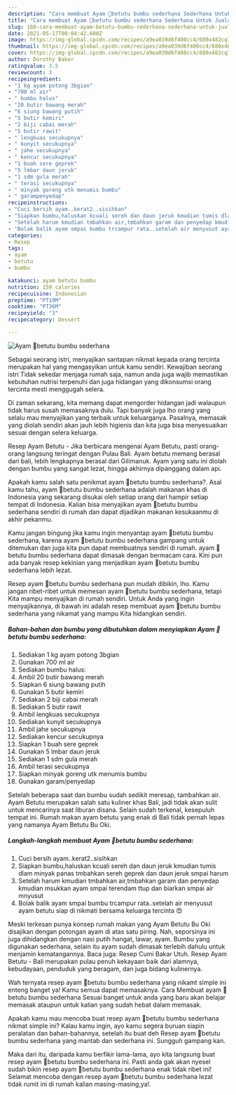 ```yaml
---
description: "Cara membuat Ayam 🐤betutu bumbu sederhana Sederhana Untuk Jualan"
title: "Cara membuat Ayam 🐤betutu bumbu sederhana Sederhana Untuk Jualan"
slug: 160-cara-membuat-ayam-betutu-bumbu-sederhana-sederhana-untuk-jualan
date: 2021-05-17T00:04:42.600Z
image: https://img-global.cpcdn.com/recipes/a9ea039d6f400cc4/680x482cq70/ayam-🐤betutu-bumbu-sederhana-foto-resep-utama.jpg
thumbnail: https://img-global.cpcdn.com/recipes/a9ea039d6f400cc4/680x482cq70/ayam-🐤betutu-bumbu-sederhana-foto-resep-utama.jpg
cover: https://img-global.cpcdn.com/recipes/a9ea039d6f400cc4/680x482cq70/ayam-🐤betutu-bumbu-sederhana-foto-resep-utama.jpg
author: Dorothy Baker
ratingvalue: 3.5
reviewcount: 3
recipeingredient:
- "1 kg ayam potong 3bgian"
- "700 ml air"
- " bumbu halus"
- "20 butir bawang merah"
- "6 siung bawang putih"
- "5 butir kemiri"
- "2 biji cabai merah"
- "5 butir rawit"
- " lengkuas secukupnya"
- " kunyit secukupnya"
- " jahe secukupnya"
- " kencur secukupnya"
- "1 buah sere geprek"
- "5 lmbar daun jeruk"
- "1 sdm gula merah"
- " terasi secukupnya"
- " minyak goreng utk menumis bumbu"
- " garampenyedap"
recipeinstructions:
- "Cuci bersih ayam..kerat2..sisihkan"
- "Siapkan bumbu,haluskan kcuali sereh dan daun jeruk kmudian tumis dlam minyak panas tmbahkan sereh geprek dan daun jeruk smpai harum"
- "Setelah harum kmudian tmbahkan air,tmbahkan garam dan penyedap kmudian msukkan ayam smpai terendam ttup dan biarkan smpai air mnyusut"
- "Bolak balik ayam smpai bumbu trcampur rata..setelah air menyusut ayam betutu siap di nikmati bersama keluarga tercinta 😍"
categories:
- Resep
tags:
- ayam
- betutu
- bumbu

katakunci: ayam betutu bumbu 
nutrition: 159 calories
recipecuisine: Indonesian
preptime: "PT19M"
cooktime: "PT36M"
recipeyield: "3"
recipecategory: Dessert

---
```



![Ayam 🐤betutu bumbu sederhana](https://img-global.cpcdn.com/recipes/a9ea039d6f400cc4/680x482cq70/ayam-🐤betutu-bumbu-sederhana-foto-resep-utama.jpg)

Sebagai seorang istri, menyajikan santapan nikmat kepada orang tercinta merupakan hal yang mengasyikan untuk kamu sendiri. Kewajiban seorang istri Tidak sekedar menjaga rumah saja, namun anda juga wajib memastikan kebutuhan nutrisi terpenuhi dan juga hidangan yang dikonsumsi orang tercinta mesti menggugah selera.

Di zaman  sekarang, kita memang dapat mengorder hidangan jadi walaupun tidak harus susah memasaknya dulu. Tapi banyak juga lho orang yang selalu mau menyajikan yang terbaik untuk keluarganya. Pasalnya, memasak yang diolah sendiri akan jauh lebih higienis dan kita juga bisa menyesuaikan sesuai dengan selera keluarga. 

Resep Ayam Betutu - Jika berbicara mengenai Ayam Betutu, pasti orang-orang langsung teringat dengan Pulau Bali. Ayam betutu memang berasal dari bali, lebih lengkapnya berasal dari Gilimanuk. Ayam yang satu ini diolah dengan bumbu yang sangat lezat, hingga akhirnya dipanggang dalam api.

Apakah kamu salah satu penikmat ayam 🐤betutu bumbu sederhana?. Asal kamu tahu, ayam 🐤betutu bumbu sederhana adalah makanan khas di Indonesia yang sekarang disukai oleh setiap orang dari hampir setiap tempat di Indonesia. Kalian bisa menyajikan ayam 🐤betutu bumbu sederhana sendiri di rumah dan dapat dijadikan makanan kesukaanmu di akhir pekanmu.

Kamu jangan bingung jika kamu ingin menyantap ayam 🐤betutu bumbu sederhana, karena ayam 🐤betutu bumbu sederhana gampang untuk ditemukan dan juga kita pun dapat membuatnya sendiri di rumah. ayam 🐤betutu bumbu sederhana dapat dimasak dengan bermacam cara. Kini pun ada banyak resep kekinian yang menjadikan ayam 🐤betutu bumbu sederhana lebih lezat.

Resep ayam 🐤betutu bumbu sederhana pun mudah dibikin, lho. Kamu jangan ribet-ribet untuk memesan ayam 🐤betutu bumbu sederhana, tetapi Kita mampu menyajikan di rumah sendiri. Untuk Anda yang ingin menyajikannya, di bawah ini adalah resep membuat ayam 🐤betutu bumbu sederhana yang nikamat yang mampu Kita hidangkan sendiri.

<!--inarticleads1-->

##### Bahan-bahan dan bumbu yang dibutuhkan dalam menyiapkan Ayam 🐤betutu bumbu sederhana:

1. Sediakan 1 kg ayam potong 3bgian
1. Gunakan 700 ml air
1. Sediakan  bumbu halus:
1. Ambil 20 butir bawang merah
1. Siapkan 6 siung bawang putih
1. Gunakan 5 butir kemiri
1. Sediakan 2 biji cabai merah
1. Sediakan 5 butir rawit
1. Ambil  lengkuas secukupnya
1. Sediakan  kunyit secukupnya
1. Ambil  jahe secukupnya
1. Sediakan  kencur secukupnya
1. Siapkan 1 buah sere geprek
1. Gunakan 5 lmbar daun jeruk
1. Sediakan 1 sdm gula merah
1. Ambil  terasi secukupnya
1. Siapkan  minyak goreng utk menumis bumbu
1. Gunakan  garam/penyedap


Setelah beberapa saat dan bumbu sudah sedikit meresap, tambahkan air. Ayam Betutu merupakan salah satu kuliner khas Bali, jadi tidak akan sulit untuk mencarinya saat liburan disana. Selain sudah terkenal, kesepuluh tempat ini. Rumah makan ayam betutu yang enak di Bali tidak pernah lepas yang namanya Ayam Betutu Bu Oki. 

<!--inarticleads2-->

##### Langkah-langkah membuat Ayam 🐤betutu bumbu sederhana:

1. Cuci bersih ayam..kerat2..sisihkan
1. Siapkan bumbu,haluskan kcuali sereh dan daun jeruk kmudian tumis dlam minyak panas tmbahkan sereh geprek dan daun jeruk smpai harum
1. Setelah harum kmudian tmbahkan air,tmbahkan garam dan penyedap kmudian msukkan ayam smpai terendam ttup dan biarkan smpai air mnyusut
1. Bolak balik ayam smpai bumbu trcampur rata..setelah air menyusut ayam betutu siap di nikmati bersama keluarga tercinta 😍


Meski terkesan punya konsep rumah makan yang Ayam Betutu Bu Oki disajikan dengan potongan ayam di atas satu piring. Nah, seporsinya ini juga dihidangkan dengan nasi putih hangat, lawar, ayam. Bumbu yang digunakan sederhana, selain itu ayam sudah dimasak terlebih dahulu untuk menjamin kematangannya. Baca juga: Resep Cumi Bakar Utuh. Resep Ayam Betutu - Bali merupakan pulau penuh kekayaan baik dari alamnya, kebudayaan, penduduk yang beragam, dan juga bidang kulinernya. 

Wah ternyata resep ayam 🐤betutu bumbu sederhana yang nikamt simple ini enteng banget ya! Kamu semua dapat memasaknya. Cara Membuat ayam 🐤betutu bumbu sederhana Sesuai banget untuk anda yang baru akan belajar memasak ataupun untuk kalian yang sudah hebat dalam memasak.

Apakah kamu mau mencoba buat resep ayam 🐤betutu bumbu sederhana nikmat simple ini? Kalau kamu ingin, ayo kamu segera buruan siapin peralatan dan bahan-bahannya, setelah itu buat deh Resep ayam 🐤betutu bumbu sederhana yang mantab dan sederhana ini. Sungguh gampang kan. 

Maka dari itu, daripada kamu berfikir lama-lama, ayo kita langsung buat resep ayam 🐤betutu bumbu sederhana ini. Pasti anda gak akan nyesel sudah bikin resep ayam 🐤betutu bumbu sederhana enak tidak ribet ini! Selamat mencoba dengan resep ayam 🐤betutu bumbu sederhana lezat tidak rumit ini di rumah kalian masing-masing,ya!.

